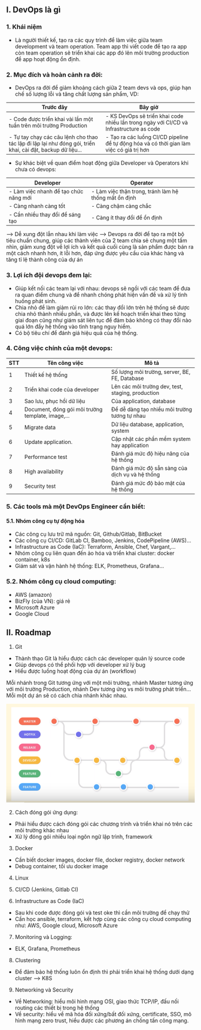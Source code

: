 ## I. DevOps là gì

### 1. Khái niệm

- Là người thiết kế, tạo ra các quy trình để làm việc giữa team development và team operation. Team app thì viết code để tạo ra app còn team operation sẽ triển khai các app đó lên môi trường production để app hoạt động ổn định.

### 2. Mục đích và hoàn cảnh ra đời:

- DevOps ra đời để giảm khoảng cách giữa 2 team devs và ops, giúp hạn chế số lượng lỗi và tăng chất lượng sản phẩm, VD:

| Trước đây | Bây giờ |
| --------------- | --------------- |
|- Code được triển khai vài lần một tuần trên môi trường Production  |- KS DevOps sẽ triển khai code nhiều lần trong ngày với CI/CD và Infrastructure as code    |
|- Tự tay chạy các câu lệnh cho thao tác lập đi lập lại như đóng gói, triển khai, cài đặt, backup dữ liệu...  |- Tạo ra các luồng CI/CD pipeline để tự động hóa và có thời gian làm việc có giá trị hơn   |

- Sự khác biệt về quan điểm hoạt động giữa Developer và Operators khi chưa có devops:

| Developer | Operator |
| --------------- | --------------- |
|- Làm việc nhanh để tạo chức năng mới   |- Làm việc thận trong, tránh làm hệ thống mất ổn định   |
|- Càng nhanh càng tốt   |- Càng chậm càng chắc   |
|- Cần nhiều thay đổi để sáng tạo    |- Càng ít thay đổi để ổn định   |

--> Dễ xung đột lẫn nhau khi làm việc
--> Devops ra đời để tạo ra một bộ tiêu chuẩn chung, giúp các thành viên của 2 team chia sẻ chung một tầm nhìn, giảm xung đột về lợi ích và kết quả cuối cùng là sản phẩm được bán ra một cách nhanh hơn, ít lỗi hơn, đáp ứng được yêu cầu của khác hàng và tăng tỉ lệ thành công của dự án

### 3. Lợi ích đội devops đem lại:

- Giúp kết nối các team lại với nhau: devops sẽ ngồi với các team để đưa ra quan điểm chung và để nhanh chóng phát hiện vấn đề và xử lý tình huống phát sinh.
- Chia nhỏ để làm giảm rủi ro lớn: các thay đổi lớn trên hệ thống sẽ được chia nhỏ thành nhiều phần, và được lên kế hoạch triển khai theo từng giai đoạn cũng như giám sát liên tục để đảm bảo không có thay đổi nào quá lớn đẩy hệ thống vào tình trạng nguy hiểm.
- Có bộ tiêu chí để đánh giá hiệu quả của hệ thống.

### 4. Công việc chính của một devops:

| STT | Tên công việc |Mô tả|
| --------------- | --------------- |---------------|
| 1   | Thiết kế hệ thống   | Số lượng môi trường, server, BE, FE, Database  |
| 2   | Triển khai code của developer  |Lên các môi trường dev, test, staging, production |
| 3   | Sao lưu, phục hồi dữ liệu   |Của application, database  |
| 4   | Document, đóng gói môi trường template, image,...   |Để dễ dàng tạo nhiều môi trường tương tự nhau  |
| 5   | Migrate data   |Dữ liệu database, application, system  |
| 6   | Update application.   |Cập nhật các phần mềm system hay application  |
| 7   | Performance test   |Đánh giá mức độ hiệu năng của hệ thống  |
| 8   | High availability   |Đánh giá mức độ sẵn sàng của dịch vụ và hệ thống  |
| 9   | Security test   |Đánh giá mức độ bảo mật của hệ thống  |

### 5. Các tools mà một DevOps Engineer cần biết:

#### 5.1. Nhóm công cụ tự động hóa

- Các công cụ lưu trữ mã nguồn: Git, Github/Gitlab, BitBucket
- Các công cụ CI/CD: GitLab CI, Bamboo, Jenkins, CodePipeline (AWS)...
- Infrastructure as Code (IaC): Terraform, Ansible, Chef, Vargant,...
- Nhóm công cụ liên quan đến ảo hóa và triển khai cluster: docker container, k8s
- Giám sát và vận hành hệ thống: ELK, Prometheus, Grafana...

### 5.2. Nhóm công cụ cloud computing:

- AWS (amazon)
- BizFly (của VN): giá rẻ
- Microsoft Azure
- Google Cloud

## II. Roadmap 

1. Git

- Thành thạo Git là hiểu được cách các developer quản lý source code
- Giúp devops có thể phối hợp với developer xử lý bug
- Hiểu được luồng hoạt động của dự án (workflow)

Mỗi nhánh trong Git tương ứng với một môi trường, nhánh Master tương ứng với môi trường Production, nhánh Dev tương ứng vs môi trường phát triển... Mỗi một dự án sẽ có cách chia nhánh khác nhau.

![cicd6](../img/cicd6.png)

2. Cách đóng gói ứng dụng: 

- Phải hiểu được cách đóng gói các chương trình và triển khai nó trên các môi trường khác nhau
- Xử lý đóng gói nhiều loại ngôn ngữ lập trình, framework

3. Docker

- Cần biết docker images, docker file, docker registry, docker network
- Debug container, tối ưu docker image

4. Linux

5. CI/CD (Jenkins, Gitlab CI)

6. Infrastructure as Code (IaC)

- Sau khi code được đóng gói và test oke thì cần môi trường để chạy thử
- Cần học ansible, terraform, kết hợp cùng các công cụ cloud computing như: AWS, Google cloud, Microsoft Azure

7. Monitoring và Logging:

- ELK, Grafana, Prometheus

8. Clustering

- Để đảm bảo hệ thống luôn ổn định thì phải triển khai hệ thống dưới dạng cluster --> K8S

9. Networking và Security

- Về Networking: hiểu môi hình mạng OSI, giao thức TCP/IP, đấu nối routing các thiết bị trong hệ thống
- Về security: hiểu về mã hóa đối xứng/bất đối xứng, certificate, SSO, mô hình mạng zero trust, hiểu được các phương án chống tấn công mạng.
